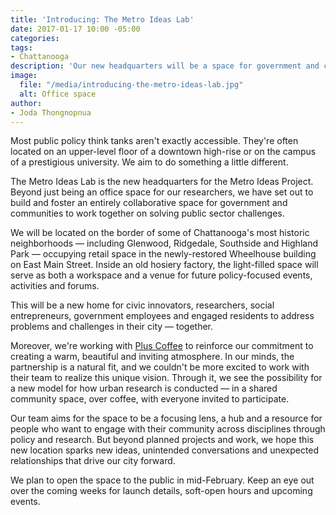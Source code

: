 ```yaml
---
title: 'Introducing: The Metro Ideas Lab'
date: 2017-01-17 10:00 -05:00
categories:
tags:
- Chattanooga
description: 'Our new headquarters will be a space for government and communities to work on public sector challenges together.'
image:
  file: "/media/introducing-the-metro-ideas-lab.jpg"
  alt: Office space
author:
- Joda Thongnopnua
---
```


Most public policy think tanks aren't exactly accessible. They're often located on an upper-level floor of a downtown high-rise or on the campus of a prestigious university. We aim to do something a little different.

The Metro Ideas Lab is the new headquarters for the Metro Ideas Project. Beyond just being an office space for our researchers, we have set out to build and foster an entirely collaborative space for government and communities to work together on solving public sector challenges.

We will be located on the border of some of Chattanooga's most historic neighborhoods — including Glenwood, Ridgedale, Southside and Highland Park — occupying retail space in the newly-restored Wheelhouse building on East Main Street. Inside an old hosiery factory, the light-filled space will serve as both a workspace and a venue for future policy-focused events, activities and forums. 

This will be a new home for civic innovators, researchers, social entrepreneurs, government employees and engaged residents to address problems and challenges in their city — together.

Moreover, we're working with [Plus Coffee](http://pluscoffee.co/) to reinforce our commitment to creating a warm, beautiful and inviting atmosphere. In our minds, the partnership is a natural fit, and we couldn't be more excited to work with their team to realize this unique vision. Through it, we see the possibility for a new model for how urban research is conducted — in a shared community space, over coffee, with everyone invited to participate.

Our team aims for the space to be a focusing lens, a hub and a resource for people who want to engage with their community across disciplines through policy and research. But beyond planned projects and work, we hope this new location sparks new ideas, unintended conversations and unexpected relationships that drive our city forward. 

We plan to open the space to the public in mid-February. Keep an eye out over the coming weeks for launch details, soft-open hours and upcoming events.
